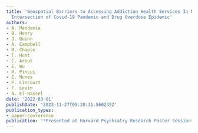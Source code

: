 ```yaml
---
title: 'Geospatial Barriers to Accessing Addiction Health Services In New York State:
  Intersection of Covid-19 Pandemic and Drug Overdose Epidemic'
authors:
- A. Mandavia
- B. Henry
- J. Quinn
- A. Campbell
- M. Chaple
- T. Hunt
- C. Arout
- E. Wu
- H. Pincus
- E. Nunes
- P. Lincourt
- F. Levin
- N. El-Bassel
date: '2022-03-01'
publishDate: '2023-11-27T05:20:31.560235Z'
publication_types:
- paper-conference
publication: '*Presented at Harvard Psychiatry Research Poster Session*'
---
```


